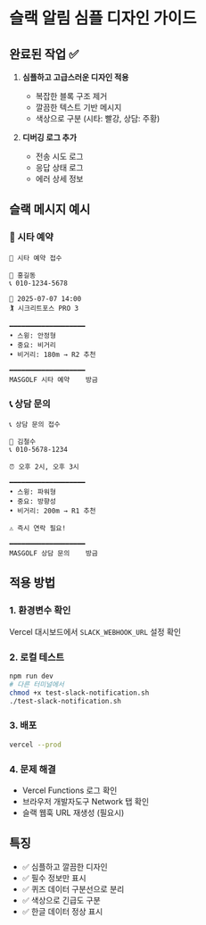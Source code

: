 # 슬랙 알림 심플 디자인 가이드

## 완료된 작업 ✅

1. **심플하고 고급스러운 디자인 적용**
   - 복잡한 블록 구조 제거
   - 깔끔한 텍스트 기반 메시지
   - 색상으로 구분 (시타: 빨강, 상담: 주황)

2. **디버깅 로그 추가**
   - 전송 시도 로그
   - 응답 상태 로그
   - 에러 상세 정보

## 슬랙 메시지 예시

### 🎯 시타 예약
```
🎯 시타 예약 접수

👤 홍길동
📞 010-1234-5678

📅 2025-07-07 14:00
🏌️ 시크리트포스 PRO 3

━━━━━━━━━━━━━━━━━━━
• 스윙: 안정형
• 중요: 비거리
• 비거리: 180m → R2 추천

━━━━━━━━━━━━━━━━━━━
MASGOLF 시타 예약    방금
```

### 📞 상담 문의
```
📞 상담 문의 접수

👤 김철수
📞 010-5678-1234

⏰ 오후 2시, 오후 3시

━━━━━━━━━━━━━━━━━━━
• 스윙: 파워형
• 중요: 방향성
• 비거리: 200m → R1 추천

⚠️ 즉시 연락 필요!

━━━━━━━━━━━━━━━━━━━
MASGOLF 상담 문의    방금
```

## 적용 방법

### 1. 환경변수 확인
Vercel 대시보드에서 `SLACK_WEBHOOK_URL` 설정 확인

### 2. 로컬 테스트
```bash
npm run dev
# 다른 터미널에서
chmod +x test-slack-notification.sh
./test-slack-notification.sh
```

### 3. 배포
```bash
vercel --prod
```

### 4. 문제 해결
- Vercel Functions 로그 확인
- 브라우저 개발자도구 Network 탭 확인
- 슬랙 웹훅 URL 재생성 (필요시)

## 특징
- ✅ 심플하고 깔끔한 디자인
- ✅ 필수 정보만 표시
- ✅ 퀴즈 데이터 구분선으로 분리
- ✅ 색상으로 긴급도 구분
- ✅ 한글 데이터 정상 표시
